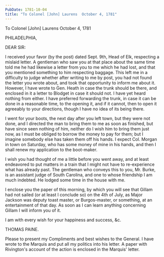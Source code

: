 ```yaml
---
PubDate: 1781-10-04
title: "To Colonel [John] Laurens  October 4, 1781"
---
```


   To Colonel [John] Laurens  October 4, 1781

   PHILADELPHIA,

   DEAR SIR:

   I received your favor (by the post) dated Sept. 9th, Head of Elk,
   respecting a mislaid letter. A gentleman who saw you at that place about
   the same time told me he had likewise a letter from you to me which he had
   lost, and that you mentioned something to him respecting baggage. This
   left me in a difficulty to judge whether after writing to me by post, you
   had not found the letter you wrote about, and took that opportunity to
   inform me about it. However, I have wrote to Gen. Heath in case the trunk
   should be there, and enclosed in it a letter to Blodget in case it should
   not. I have yet heard nothing from either. I have preferred forwarding the
   trunk, in case it can be done in a reasonable time, to the opening it, and
   if it cannot, then to open it agreeably to your directions, though I have
   no idea of its being there.

   I went for your boots, the next day after you left town, but they were not
   done, and I directed the man to bring them to me as soon as finished, but
   have since seen nothing of him, neither do I wish him to bring them just
   now, as I must be obliged to borrow the money to pay for them; but I
   imagine somebody else has taken them off his hands. I expect Col. Morgan
   in town on Saturday, who has some money of mine in his hands, and then I
   shall renew my application to the boot-maker.

   I wish you had thought of me a little before you went away, and at least
   endeavored to put matters in a train that I might not have to
   re-experience what has already past. The gentleman who conveys this to
   you, Mr. Burke, is an assistant judge of South Carolina, and one to whose
   friendship I am much indebted. He lodged some time in the house with me.

   I enclose you the paper of this morning, by which you will see that Gillam
   had not sailed (or at least I conclude so) on the 4th of July, as Major
   Jackson was deputy toast master, or Burgos-master, or something, at an
   entertainment of that day. As soon as I can learn anything concerning
   Gillam I will inform you of it.

   I am with every wish for your happiness and success, &c.

   THOMAS PAINE.

   Please to present my Compliments and best wishes to the General. I have
   wrote to the Marquis and put all my politics into his letter. A paper with
   Rivington's account of the action is enclosed in the Marquis' letter.


